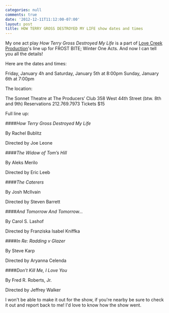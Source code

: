 ```yaml
---
categories: null
comments: true
date: '2012-12-11T11:12:00-07:00'
layout: post
title: HOW TERRY GROSS DESTROYED MY LIFE show dates and times
---
```


My one act play *How Terry Gross Destroyed My Life* is a part of [Love Creek Production](https://www.facebook.com/pages/Love-Creek-Productions/58978756369?fref=ts)'s line up for FROST BITE; Winter One Acts. And now I can tell you all the details! 

Here are the dates and times:

Friday, January 4h and Saturday, January 5th at 8:00pm Sunday, January 6th at 7:00pm

The location:

The Sonnet Theatre at The Producers’ Club 358 West 44th Street (btw. 8th and 9th) Reservations 212.769.7973 Tickets $15

Full line up:

####*How Terry Gross Destroyed My Life*

By Rachel Bublitz

Directed by Joe Leone

####*The Widow of Tom’s Hill* 

By Aleks Merilo

Directed by Eric Leeb

####*The Caterers*

By Josh McIlvain

Directed by Steven Barrett

####*And Tomorrow And Tomorrow...*

By Carol S. Lashof

Directed by Franziska Isabel Kniffka

####*In Re: Radding v Glazer*

By Steve Karp

Directed by Aryanna Celenda

####*Don’t Kill Me, I Love You*

By Fred R. Roberts, Jr.

Directed by Jeffrey Walker

I won't be able to make it out for the show, if you're nearby be sure to check it out and report back to me! I'd love to know how the show went.
